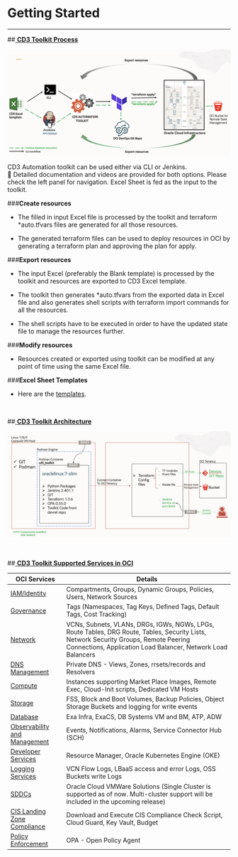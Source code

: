 # **Getting Started**
---

##<u> **CD3 Toolkit Process</u>**


<img width="1049" alt="CD3 Toolkit Process" src="images/CD3-Process.png">

<br>

CD3 Automation toolkit can be used either via CLI or Jenkins.  
📖 Detailed documentation and videos are provided for both options. Please check the left panel for navigation.
Excel Sheet is fed as the input to the toolkit.

###**Create resources**

- The filled in input Excel file is processed by the toolkit and terraform *auto.tfvars files are generated for all those resources. 

- The generated terraform files can be used to deploy resources in OCI by generating a terraform plan and approving the plan for apply. 

###**Export resources**

- The input Excel (preferably the Blank template) is processed by the toolkit and resources are exported to CD3 Excel template. 

- The toolkit then generates *auto.tfvars from the exported data in Excel file and also generates shell scripts with terraform import commands for all the resources.

- The shell scripts have to be executed in order to have the updated state file to manage the resources further.

###**Modify resources**

- Resources created or exported using toolkit can be modified at any point of time using the same Excel file.

###**Excel Sheet Templates**

- Here are the [templates](ExcelTemplates.md).

<br>

##<u> **CD3 Toolkit Architecture</u>**

![CD3 Architecture](images/CD3-Arch.png)

<br>

##<u> **CD3 Toolkit Supported Services in OCI</u>**

| OCI Services | Details |
| --------- | ----------- |
| [IAM/Identity](CD3ExcelTabs.md#iamidentity) | Compartments, Groups, Dynamic Groups, Policies, Users, Network Sources |
| [Governance](CD3ExcelTabs.md#governance) | Tags (Namespaces, Tag Keys, Defined Tags, Default Tags, Cost Tracking) |
| [Network](CD3ExcelTabs.md#network) | VCNs, Subnets, VLANs, DRGs, IGWs, NGWs, LPGs, Route Tables, DRG Route, Tables, Security Lists, Network Security Groups, Remote Peering Connections, Application Load Balancer, Network Load Balancers |
| [DNS Management](CD3ExcelTabs.md#private-dns)                                       | Private DNS - Views, Zones, rrsets/records and Resolvers  |
| [Compute](CD3ExcelTabs.md#compute) | Instances supporting Market Place Images, Remote Exec, Cloud-Init scripts, Dedicated VM Hosts |
| [Storage](CD3ExcelTabs.md#storage) | FSS, Block and Boot Volumes, Backup Policies, Object Storage Buckets and logging for write events |
| [Database](CD3ExcelTabs.md#database) | Exa Infra, ExaCS, DB Systems VM and BM, ATP, ADW |
| [Observability and Management](CD3ExcelTabs.md#management-services) | Events, Notifications, Alarms, Service Connector Hub (SCH) |
| [Developer Services](CD3ExcelTabs.md#developer-services) | Resource Manager, Oracle Kubernetes Engine (OKE) |
| [Logging Services](CD3ExcelTabs.md#logging-Services) | VCN Flow Logs, LBaaS access and error Logs, OSS Buckets write Logs |
| [SDDCs ](CD3ExcelTabs.md#sddcs-tab) | Oracle Cloud VMWare Solutions (Single Cluster is supported as of now. Multi-cluster support will be included in the upcoming release) |
| [CIS Landing Zone Compliance](CISFeatures.md#additional-cis-compliance-features) | Download and Execute CIS Compliance Check Script, Cloud Guard, Key Vault, Budget |
[Policy Enforcement](OPAForCompliance.md) | OPA - Open Policy Agent |
